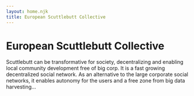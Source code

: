 ```yaml
---
layout: home.njk
title: European Scuttlebutt Collective
---
```


# European Scuttlebutt Collective

<div class="rect0"></div>

Scuttlebutt can be transformative for society, decentralizing and enabling local community development free of big corp. It is a fast growing decentralized social network. As an alternative to the large corporate social networks, it enables autonomy for the users and a free zone from big data harvesting...

<div>
    <div class="rect1"></div>
</div>

